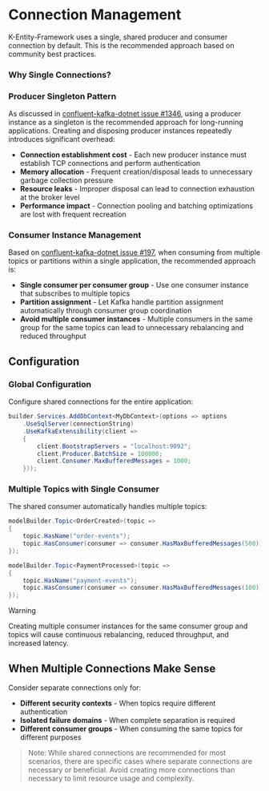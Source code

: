 # Connection Management

K-Entity-Framework uses a single, shared producer and consumer connection by default. This is the recommended approach based on community best practices.

### Why Single Connections?

### Producer Singleton Pattern
As discussed in [confluent-kafka-dotnet issue #1346](https://github.com/confluentinc/confluent-kafka-dotnet/issues/1346), using a producer instance as a singleton is the recommended approach for long-running applications. Creating and disposing producer instances repeatedly introduces significant overhead:

- **Connection establishment cost** - Each new producer instance must establish TCP connections and perform authentication
- **Memory allocation** - Frequent creation/disposal leads to unnecessary garbage collection pressure
- **Resource leaks** - Improper disposal can lead to connection exhaustion at the broker level
- **Performance impact** - Connection pooling and batching optimizations are lost with frequent recreation

### Consumer Instance Management
Based on [confluent-kafka-dotnet issue #197](https://github.com/confluentinc/confluent-kafka-dotnet/issues/197), when consuming from multiple topics or partitions within a single application, the recommended approach is:

- **Single consumer per consumer group** - Use one consumer instance that subscribes to multiple topics
- **Partition assignment** - Let Kafka handle partition assignment automatically through consumer group coordination
- **Avoid multiple consumer instances** - Multiple consumers in the same group for the same topics can lead to unnecessary rebalancing and reduced throughput

## Configuration

### Global Configuration

Configure shared connections for the entire application:

```csharp
builder.Services.AddDbContext<MyDbContext>(options => options
    .UseSqlServer(connectionString)
    .UseKafkaExtensibility(client =>
    {
        client.BootstrapServers = "localhost:9092";
        client.Producer.BatchSize = 100000;
        client.Consumer.MaxBufferedMessages = 1000;
    }));
```

### Multiple Topics with Single Consumer

The shared consumer automatically handles multiple topics:

```csharp
modelBuilder.Topic<OrderCreated>(topic =>
{
    topic.HasName("order-events");
    topic.HasConsumer(consumer => consumer.HasMaxBufferedMessages(500));
});

modelBuilder.Topic<PaymentProcessed>(topic =>
{
    topic.HasName("payment-events");
    topic.HasConsumer(consumer => consumer.HasMaxBufferedMessages(100));
});
```
> [!WARNING]
> Creating multiple consumer instances for the same consumer group and topics will cause continuous rebalancing, reduced throughput, and increased latency.

## When Multiple Connections Make Sense

Consider separate connections only for:

- **Different security contexts** - When topics require different authentication
- **Isolated failure domains** - When complete separation is required
- **Different consumer groups** - When consuming the same topics for different purposes

> Note: While shared connections are recommended for most scenarios, there are specific cases where separate connections are necessary or beneficial. Avoid creating more connections than necessary to limit resource usage and complexity.